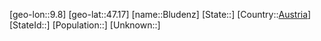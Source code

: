 ﻿---
location: [47.17,9.8]
type: City
tags:
- geo/City


SpocWebEntityId: 29236
isDeleted: false
confidential: public

---
[geo-lon::9.8]
[geo-lat::47.17]
[name::Bludenz]
[State::]
[Country::[Austria](geo/Continent/Europe/Austria.md)]
[StateId::]
[Population::]
[Unknown::]

